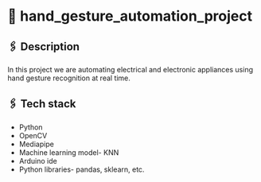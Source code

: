 # 🤖 hand_gesture_automation_project

##  🖇️ Description
In this project we are automating electrical and electronic appliances using hand gesture recognition at real time.

##  🖇️ Tech stack
* Python
* OpenCV
* Mediapipe
* Machine learning model- KNN
* Arduino ide
* Python libraries- pandas, sklearn, etc.
